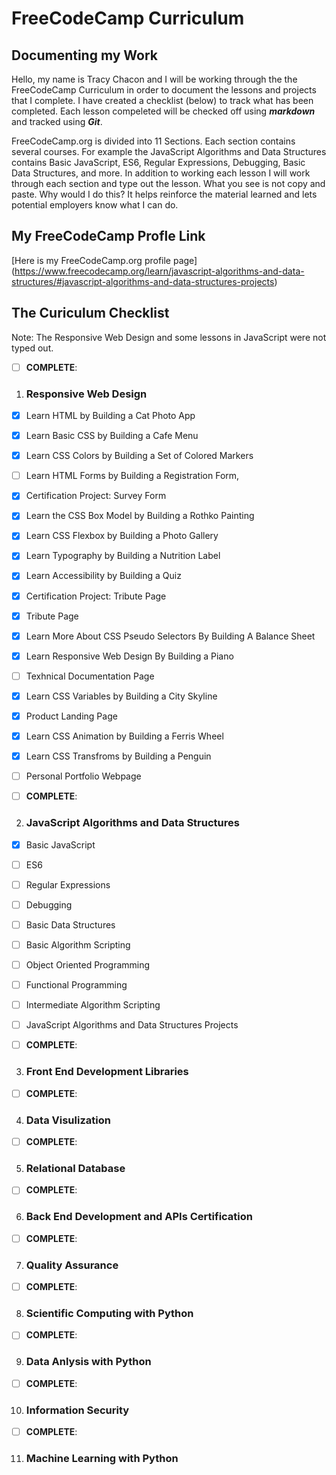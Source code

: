 # FreeCodeCamp Curriculum
## Documenting my Work
Hello, my name is Tracy Chacon and I will be working through the the FreeCodeCamp Curriculum in order to document the lessons and projects that I complete. I have created a checklist (below) to track what has been completed. Each lesson compeleted will be checked off using ***markdown*** and tracked using ***Git***. 

FreeCodeCamp.org is divided into 11 Sections. Each  section contains several courses. For example the JavaScript Algorithms and Data Structures contains Basic JavaScript, ES6, Regular Expressions, Debugging, Basic Data Structures, and more. In addition to working each lesson I will work through each section and type out the lesson. What you see is not copy and paste. Why would I do this? It helps reinforce the material learned and lets potential employers know what I can do. 

## My FreeCodeCamp Profle Link
[Here is my FreeCodeCamp.org profile page] (https://www.freecodecamp.org/learn/javascript-algorithms-and-data-structures/#javascript-algorithms-and-data-structures-projects)


## The Curiculum Checklist
Note: The Responsive Web Design and some lessons in JavaScript were not typed out.
- [ ] **COMPLETE**:
1. ### Responsive Web Design
- [X] Learn HTML by Building a Cat Photo App
- [X] Learn Basic CSS by Building a Cafe Menu
- [X] Learn CSS Colors by Building a Set of Colored Markers
- [ ] Learn HTML Forms by Building a Registration Form, 
- [X] Certification Project:
            Survey Form
- [X] Learn the CSS Box Model by Building a Rothko Painting
- [X] Learn CSS Flexbox by Building a Photo Gallery
- [X] Learn Typography by Building a Nutrition Label
- [X] Learn Accessibility by Building a Quiz
- [X] Certification Project:
    Tribute Page
- [X] Tribute Page
- [X] Learn More About CSS Pseudo Selectors By Building A Balance Sheet
- [X] Learn Responsive Web Design By Building a Piano 
- [ ] Texhnical Documentation Page
- [X] Learn CSS Variables by Building a City Skyline 
- [X] Product Landing Page
- [X] Learn CSS Animation by Building a Ferris Wheel
- [X] Learn CSS Transfroms by Building a Penguin
- [ ] Personal Portfolio Webpage


- [ ] **COMPLETE**:
2. ###  JavaScript Algorithms and Data Structures
- [X] Basic JavaScript
- [ ] ES6
- [ ] Regular Expressions
- [ ] Debugging
- [ ] Basic Data Structures
- [ ] Basic Algorithm Scripting
- [ ] Object Oriented Programming
- [ ] Functional Programming
- [ ] Intermediate Algorithm Scripting
- [ ] JavaScript Algorithms and Data Structures Projects


- [ ] **COMPLETE**:
3.  ###  Front End Development Libraries


- [ ] **COMPLETE**:
4.  ###  Data Visulization


- [ ] **COMPLETE**:
5.  ###  Relational Database


- [ ] **COMPLETE**:
6.  ###  Back End Development and APIs Certification


- [ ] **COMPLETE**:
7.  ###  Quality Assurance


- [ ] **COMPLETE**:
8.  ###  Scientific Computing with Python


- [ ] **COMPLETE**:
9.  ###  Data Anlysis with Python


- [ ] **COMPLETE**:
10. ###  Information Security


- [ ] **COMPLETE**:
11. ###  Machine Learning with Python

